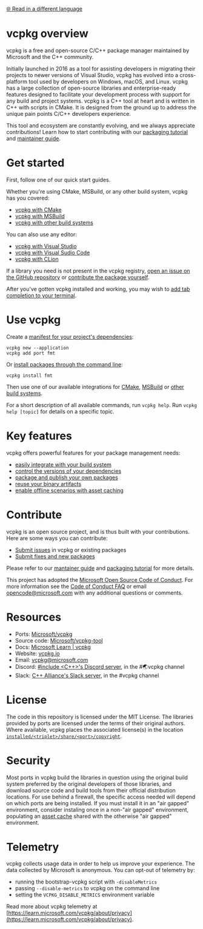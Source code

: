 <!-- 
This document is a copy of the README fil on the Microsoft/vcpkg-docs repository.

To make changes modify this file instead:
https://github.com/microsoft/vcpkg-docs/blob/main/vcpkg/readme/vcpkg-README.md
-->

[🌐 Read in a different language](https://learn.microsoft.com/locale/?target=https%3A%2F%2Flearn.microsoft.com%2Fvcpkg%2F)

# vcpkg overview

vcpkg is a free and open-source C/C++ package manager maintained by Microsoft
and the C++ community. 

Initially launched in 2016 as a tool for assisting developers in migrating their
projects to newer versions of Visual Studio, vcpkg has evolved into a
cross-platform tool used by developers on Windows, macOS, and Linux. vcpkg has a
large collection of open-source libraries and enterprise-ready features designed to
facilitate your development process with support for any build and project
systems. vcpkg is a C++ tool at heart and is written in C++ with scripts in
CMake. It is designed from the ground up to address the unique pain points C/C++
developers experience.

This tool and ecosystem are constantly evolving, and we always appreciate
contributions! Learn how to start contributing with our [packaging
tutorial](https://learn.microsoft.com/vcpkg/get_started/get-started-adding-to-registry) and [maintainer
guide](https://learn.microsoft.com/vcpkg/contributing/maintainer-guide).

# Get started

First, follow one of our quick start guides.

Whether you're using CMake, MSBuild, or any other build system, vcpkg has you covered:

* [vcpkg with CMake](https://learn.microsoft.com/vcpkg/get_started/get-started)
* [vcpkg with MSBuild](https://learn.microsoft.com/vcpkg/get_started/get-started-msbuild)
* [vcpkg with other build systems](https://learn.microsoft.com/vcpkg/users/buildsystems/manual-integration)

You can also use any editor:

* [vcpkg with Visual Studio](https://learn.microsoft.com/vcpkg/get_started/get-started-vs)
* [vcpkg with Visual Sudio Code](https://learn.microsoft.com/vcpkg/get_started/get-started-vscode)
* [vcpkg with
  CLion](<https://www.jetbrains.com/help/clion/package-management.html>)

If a library you need is not present in the vcpkg registry, [open an issue on
the GitHub repository][contributing:submit-issue] or [contribute the package
yourself](https://learn.microsoft.com/vcpkg/get_started/get-started-adding-to-registry).

After you've gotten vcpkg installed and working, you may wish to [add
tab completion to your terminal](https://learn.microsoft.com/vcpkg/commands/integrate#vcpkg-autocompletion).

# Use vcpkg

Create a [manifest for your project's dependencies](https://learn.microsoft.com/vcpkg/consume/manifest-mode):

```Console
vcpkg new --application
vcpkg add port fmt
```

Or [install packages through the command line](https://learn.microsoft.com/vcpkg/consume/classic-mode):

```Console
vcpkg install fmt
```

Then use one of our available integrations for
[CMake](https://learn.microsoft.com/vcpkg/concepts/build-system-integration#cmake-integration),
[MSBuild](https://learn.microsoft.com/vcpkg/concepts/build-system-integration#msbuild-integration) or 
[other build
systems](https://learn.microsoft.com/vcpkg/concepts/build-system-integration#manual-integration).

For a short description of all available commands, run `vcpkg help`.
Run `vcpkg help [topic]` for details on a specific topic.

# Key features

vcpkg offers powerful features for your package management needs:

* [easily integrate with your build system](https://learn.microsoft.com/vcpkg/concepts/build-system-integration)
* [control the versions of your dependencies](https://learn.microsoft.com/vcpkg/users/versioning)
* [package and publish your own packages](https://learn.microsoft.com/vcpkg/concepts/registries)
* [reuse your binary artifacts](https://learn.microsoft.com/vcpkg/users/binarycaching)
* [enable offline scenarios with asset caching](https://learn.microsoft.com/vcpkg/concepts/asset-caching)

# Contribute

vcpkg is an open source project, and is thus built with your contributions. Here
are some ways you can contribute:

* [Submit issues][contributing:submit-issue] in vcpkg or existing packages
* [Submit fixes and new packages][contributing:submit-pr]

Please refer to our [mantainer guide](https://learn.microsoft.com/vcpkg/contributing/maintainer-guide) and
[packaging tutorial](https://learn.microsoft.com/vcpkg/get_started/get-started-packaging) for more details.

This project has adopted the [Microsoft Open Source Code of
Conduct][contributing:coc]. For more information see the [Code of Conduct
FAQ][contributing:coc-faq] or email
[opencode@microsoft.com](mailto:opencode@microsoft.com) with any additional
questions or comments.
 
[contributing:submit-issue]: https://github.com/microsoft/vcpkg/issues/new/choose
[contributing:submit-pr]: https://github.com/microsoft/vcpkg/pulls
[contributing:coc]: https://opensource.microsoft.com/codeofconduct/
[contributing:coc-faq]: https://opensource.microsoft.com/codeofconduct/
  
# Resources

* Ports: [Microsoft/vcpkg](<https://github.com/microsoft/vcpkg>)
* Source code: [Microsoft/vcpkg-tool](<https://github.com/microsoft/vcpkg-tool>)
* Docs: [Microsoft Learn | vcpkg](https://learn.microsoft.com/vcpkg)
* Website: [vcpkg.io](<https://vcpkg.io>)
* Email: [vcpkg@microsoft.com](<mailto:vcpkg@microsoft.com>)
* Discord: [\#include \<C++\>'s Discord server](<https://www.includecpp.org>), in the #🌏vcpkg channel
* Slack: [C++ Alliance's Slack server](<https://cppalliance.org/slack/>), in the #vcpkg channel

# License

The code in this repository is licensed under the MIT License. The libraries
provided by ports are licensed under the terms of their original authors. Where
available, vcpkg places the associated license(s) in the location
[`installed/<triplet>/share/<port>/copyright`](https://learn.microsoft.com/vcpkg/contributing/maintainer-guide#install-copyright-file).

# Security

Most ports in vcpkg build the libraries in question using the original build
system preferred by the original developers of those libraries, and download
source code and build tools from their official distribution locations. For use
behind a firewall, the specific access needed will depend on which ports are
being installed. If you must install it in an "air gapped" environment, consider
instaling once in a non-"air gapped" environment, populating an [asset
cache](https://learn.microsoft.com/vcpkg/users/assetcaching) shared with the otherwise "air gapped"
environment.

# Telemetry

vcpkg collects usage data in order to help us improve your experience. The data
collected by Microsoft is anonymous. You can opt-out of telemetry by:

- running the bootstrap-vcpkg script with `-disableMetrics`
- passing `--disable-metrics` to vcpkg on the command line
- setting the `VCPKG_DISABLE_METRICS` environment variable

Read more about vcpkg telemetry at [https://learn.microsoft.com/vcpkg/about/privacy](https://learn.microsoft.com/vcpkg/about/privacy).
